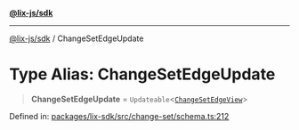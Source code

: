 [**@lix-js/sdk**](../README.md)

***

[@lix-js/sdk](../README.md) / ChangeSetEdgeUpdate

# Type Alias: ChangeSetEdgeUpdate

> **ChangeSetEdgeUpdate** = `Updateable`\<[`ChangeSetEdgeView`](ChangeSetEdgeView.md)\>

Defined in: [packages/lix-sdk/src/change-set/schema.ts:212](https://github.com/opral/monorepo/blob/0501d8fe7eed9db1f8058e8d1d58b1d613ceaf43/packages/lix-sdk/src/change-set/schema.ts#L212)
